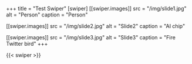+++
title = "Test Swiper"
[swiper]
[[swiper.images]]
src = "/img/slide1.jpg"
alt = "Person"
caption = "Person"

[[swiper.images]]
src = "/img/slide2.jpg"
alt = "Slide2"
caption = "AI chip"

[[swiper.images]]
src = "/img/slide3.jpg"
alt = "Slide3"
caption = "Fire Twitter bird"
+++

{{< swiper >}}

